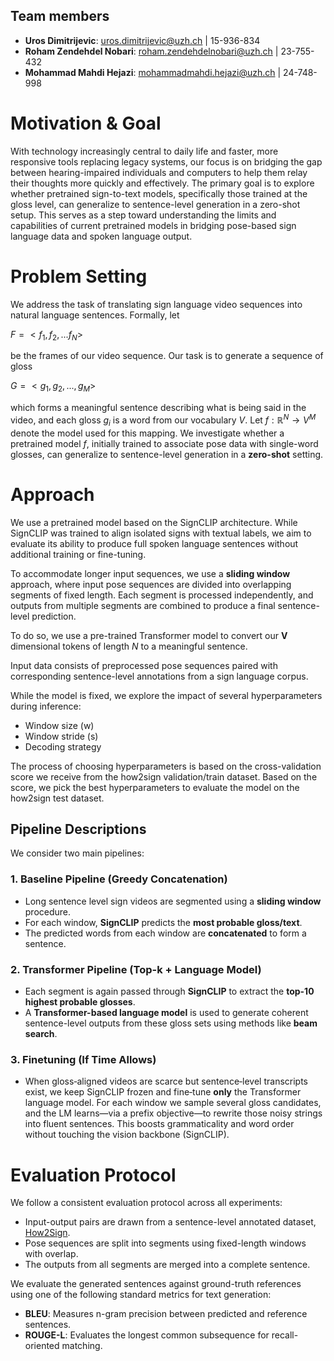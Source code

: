 ## Team members

- **Uros Dimitrijevic**: uros.dimitrijevic@uzh.ch | 15-936-834
- **Roham Zendehdel Nobari**: roham.zendehdelnobari@uzh.ch | 23-755-432
- **Mohammad Mahdi Hejazi**: mohammadmahdi.hejazi@uzh.ch | 24-748-998

# Motivation & Goal

With technology increasingly central to daily life and faster, more responsive tools replacing legacy systems, our focus is on bridging the gap between hearing-impaired individuals and computers to help them relay their thoughts more quickly and effectively.
The primary goal is to explore whether pretrained sign-to-text models, specifically those trained at the gloss level, can generalize to sentence-level generation in a zero-shot setup. This serves as a step toward understanding the limits and capabilities of current pretrained models in bridging pose-based sign language data and spoken language output.

# Problem Setting

We address the task of translating sign language video sequences into natural language sentences. Formally, let  

$F = <f_1, f_2, ...f_N>$

be the frames of our video sequence. Our task is to generate a sequence of gloss 

$G = <g_1, g_2, ..., g_M>$

which forms a meaningful sentence describing what is being said in the video, and each gloss $g_i$ is a word from our vocabulary $V$.
Let $f: ℝ^N → V^M$ denote the model used for this mapping. We investigate whether a pretrained model $f$, initially trained to associate pose data with single-word glosses, can generalize to sentence-level generation in a **zero-shot** setting.

# Approach

We use a pretrained model based on the SignCLIP architecture. While SignCLIP was trained to align isolated signs with textual labels, we aim to evaluate its ability to produce full spoken language sentences without additional training or fine-tuning.

To accommodate longer input sequences, we use a **sliding window** approach, where input pose sequences are divided into overlapping segments of fixed length. Each segment is processed independently, and outputs from multiple segments are combined to produce a final sentence-level prediction.

To do so, we use a pre-trained Transformer model to convert our **V** dimensional tokens of length *N* to a meaningful sentence.

Input data consists of preprocessed pose sequences paired with corresponding sentence-level annotations from a sign language corpus.

While the model is fixed, we explore the impact of several hyperparameters during inference:
- Window size (w)
- Window stride (s)
- Decoding strategy

The process of choosing hyperparameters is based on the cross-validation score we receive from the how2sign validation/train dataset. Based on the score, we pick the best hyperparameters to evaluate the model on the how2sign test dataset.

## Pipeline Descriptions

We consider two main pipelines:

### 1. Baseline Pipeline (Greedy Concatenation)

- Long sentence level sign videos are segmented using a **sliding window** procedure.
- For each window, **SignCLIP** predicts the **most probable gloss/text**.
- The predicted words from each window are **concatenated** to form a sentence.

### 2. Transformer Pipeline (Top-k + Language Model)

- Each segment is again passed through **SignCLIP** to extract the **top-10 highest probable glosses**.
- A **Transformer-based language model** is used to generate coherent sentence-level outputs from these gloss sets using methods like **beam search**.

### 3. Finetuning (If Time Allows)
- When gloss‑aligned videos are scarce but sentence‑level transcripts exist, we keep SignCLIP frozen and fine‑tune **only** the Transformer language model. For each window we sample several gloss candidates, and the LM learns—via a prefix objective—to rewrite those noisy strings into fluent sentences. This boosts grammaticality and word order without touching the vision backbone (SignCLIP).

# Evaluation Protocol

We follow a consistent evaluation protocol across all experiments:

- Input-output pairs are drawn from a sentence-level annotated dataset, [How2Sign](https://how2sign.github.io/).
- Pose sequences are split into segments using fixed-length windows with overlap.
- The outputs from all segments are merged into a complete sentence.

We evaluate the generated sentences against ground-truth references using one of the following standard metrics for text generation:

- **BLEU**: Measures n-gram precision between predicted and reference sentences.
- **ROUGE-L**: Evaluates the longest common subsequence for recall-oriented matching.

